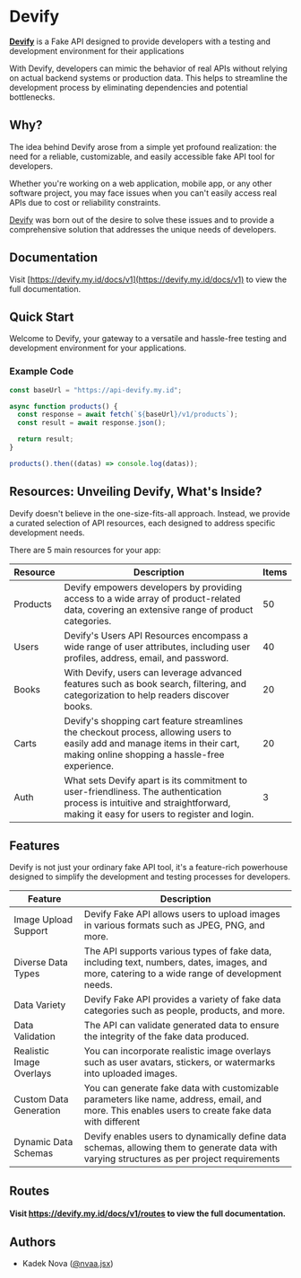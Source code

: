 # Devify

<a href="https://devify.my.id">**Devify**</a> is a Fake API designed to provide developers with a testing and development environment for their applications

With Devify, developers can mimic the behavior of real APIs without relying on actual backend systems or production data. This helps to streamline the development process by eliminating dependencies and potential bottlenecks.

## Why?

The idea behind Devify arose from a simple yet profound realization: the need for a reliable, customizable, and easily accessible fake API tool for developers.

Whether you're working on a web application, mobile app, or any other software project, you may face issues when you can't easily access real APIs due to cost or reliability constraints.

<a href="https://devify.my.id">Devify</a> was born out of the desire to solve these issues and to provide a comprehensive solution that addresses the unique needs of developers.

## Documentation

Visit [https://devify.my.id/docs/v1](https://devify.my.id/docs/v1) to view the full documentation.

## Quick Start

Welcome to Devify, your gateway to a versatile and hassle-free testing and development environment for your applications.

### Example Code

```jsx
const baseUrl = "https://api-devify.my.id";

async function products() {
  const response = await fetch(`${baseUrl}/v1/products`);
  const result = await response.json();

  return result;
}

products().then((datas) => console.log(datas));
```

## Resources: Unveiling Devify, What's Inside?

Devify doesn't believe in the one-size-fits-all approach. Instead, we provide a curated selection of API resources, each designed to address specific development needs.

There are 5 main resources for your app:

| Resource | Description                                                                                                                                                                    | Items |
| -------- | ------------------------------------------------------------------------------------------------------------------------------------------------------------------------------ | ----- |
| Products | Devify empowers developers by providing access to a wide array of product-related data, covering an extensive range of product categories.                                     | 50    |
| Users    | Devify's Users API Resources encompass a wide range of user attributes, including user profiles, address, email, and password.                                                 | 40    |
| Books    | With Devify, users can leverage advanced features such as book search, filtering, and categorization to help readers discover books.                                           | 20    |
| Carts    | Devify's shopping cart feature streamlines the checkout process, allowing users to easily add and manage items in their cart, making online shopping a hassle-free experience. | 20    |
| Auth     | What sets Devify apart is its commitment to user-friendliness. The authentication process is intuitive and straightforward, making it easy for users to register and login.    | 3     |

## Features

Devify is not just your ordinary fake API tool, it's a feature-rich powerhouse designed to simplify the development and testing processes for developers.

| Feature                  | Description                                                                                                                                        |
| ------------------------ | -------------------------------------------------------------------------------------------------------------------------------------------------- |
| Image Upload Support     | Devify Fake API allows users to upload images in various formats such as JPEG, PNG, and more.                                                      |
| Diverse Data Types       | The API supports various types of fake data, including text, numbers, dates, images, and more, catering to a wide range of development needs.      |
| Data Variety             | Devify Fake API provides a variety of fake data categories such as people, products, and more.                                                     |
| Data Validation          | The API can validate generated data to ensure the integrity of the fake data produced.                                                             |
| Realistic Image Overlays | You can incorporate realistic image overlays such as user avatars, stickers, or watermarks into uploaded images.                                   |
| Custom Data Generation   | You can generate fake data with customizable parameters like name, address, email, and more. This enables users to create fake data with different |
| Dynamic Data Schemas     | Devify enables users to dynamically define data schemas, allowing them to generate data with varying structures as per project requirements        |

## Routes

#### Visit https://devify.my.id/docs/v1/routes to view the full documentation.

## Authors

- Kadek Nova ([@nvaa.jsx](https://www.instagram.com/nvaa.jsx))
